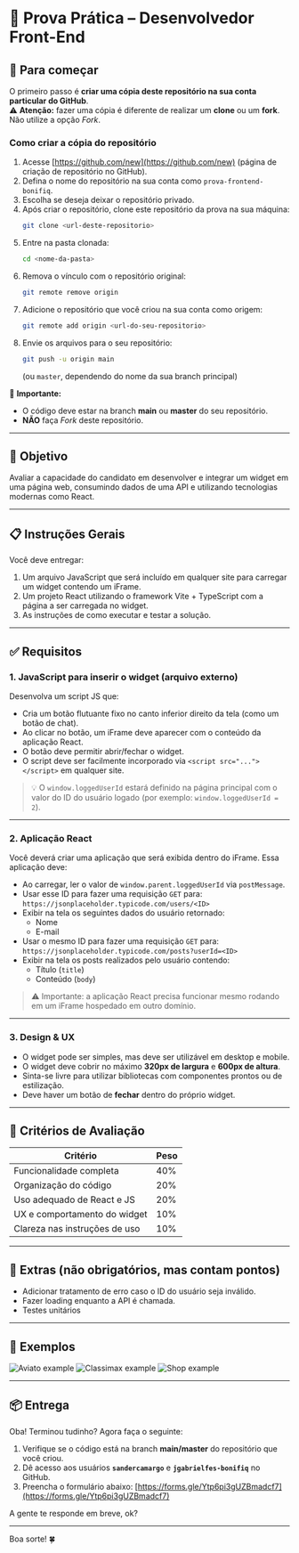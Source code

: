 # 🧪 Prova Prática – Desenvolvedor Front-End

## 🚀 Para começar

O primeiro passo é **criar uma cópia deste repositório na sua conta particular do GitHub**.  
⚠️ **Atenção:** fazer uma cópia é diferente de realizar um **clone** ou um **fork**. Não utilize a opção *Fork*.

### Como criar a cópia do repositório

1. Acesse [https://github.com/new](https://github.com/new) (página de criação de repositório no GitHub).
2. Defina o nome do repositório na sua conta como `prova-frontend-bonifiq`.
3. Escolha se deseja deixar o repositório privado.
4. Após criar o repositório, clone este repositório da prova na sua máquina:
   ```bash
   git clone <url-deste-repositorio>
   ```
5. Entre na pasta clonada:
   ```bash
   cd <nome-da-pasta>
   ```
6. Remova o vínculo com o repositório original:
   ```bash
   git remote remove origin
   ```
7. Adicione o repositório que você criou na sua conta como origem:
   ```bash
   git remote add origin <url-do-seu-repositorio>
   ```
8. Envie os arquivos para o seu repositório:
   ```bash
   git push -u origin main
   ```
   (ou `master`, dependendo do nome da sua branch principal)

📌 **Importante:**  
- O código deve estar na branch **main** ou **master** do seu repositório.  
- **NÃO** faça *Fork* deste repositório.  

---

## 🧠 Objetivo

Avaliar a capacidade do candidato em desenvolver e integrar um widget em uma página web, consumindo dados de uma API e utilizando tecnologias modernas como React.

---

## 📋 Instruções Gerais

Você deve entregar:

1. Um arquivo JavaScript que será incluído em qualquer site para carregar um widget contendo um iFrame.
2. Um projeto React utilizando o framework Vite + TypeScript com a página a ser carregada no widget.
3. As instruções de como executar e testar a solução.

---

## ✅ Requisitos

### 1. JavaScript para inserir o widget (arquivo externo)

Desenvolva um script JS que:

- Cria um botão flutuante fixo no canto inferior direito da tela (como um botão de chat).
- Ao clicar no botão, um iFrame deve aparecer com o conteúdo da aplicação React.
- O botão deve permitir abrir/fechar o widget.
- O script deve ser facilmente incorporado via `<script src="..."></script>` em qualquer site.

> 💡 O `window.loggedUserId` estará definido na página principal com o valor do ID do usuário logado (por exemplo: `window.loggedUserId = 2`).

---

### 2. Aplicação React

Você deverá criar uma aplicação que será exibida dentro do iFrame. Essa aplicação deve:

- Ao carregar, ler o valor de `window.parent.loggedUserId` via `postMessage`.
- Usar esse ID para fazer uma requisição `GET` para:
  `https://jsonplaceholder.typicode.com/users/<ID>`
- Exibir na tela os seguintes dados do usuário retornado:
  - Nome
  - E-mail
- Usar o mesmo ID para fazer uma requisição `GET` para:
  `https://jsonplaceholder.typicode.com/posts?userId=<ID>`
- Exibir na tela os posts realizados pelo usuário contendo:
  - Título (`title`)
  - Conteúdo (`body`)

> ⚠️ Importante: a aplicação React precisa funcionar mesmo rodando em um iFrame hospedado em outro domínio.

---

### 3. Design & UX

- O widget pode ser simples, mas deve ser utilizável em desktop e mobile.
- O widget deve cobrir no máximo **320px de largura** e **600px de altura**.
- Sinta-se livre para utilizar bibliotecas com componentes prontos ou de estilização.
- Deve haver um botão de **fechar** dentro do próprio widget.

---

## 🧪 Critérios de Avaliação

| Critério                          | Peso |
|----------------------------------|------|
| Funcionalidade completa          | 40%  |
| Organização do código            | 20%  |
| Uso adequado de React e JS       | 20%  |
| UX e comportamento do widget     | 10%  |
| Clareza nas instruções de uso    | 10%  |

---

## 🚀 Extras (não obrigatórios, mas contam pontos)

- Adicionar tratamento de erro caso o ID do usuário seja inválido.
- Fazer loading enquanto a API é chamada.
- Testes unitários

---

## 👾 Exemplos

![Aviato example](imgs/01.gif)
![Classimax example](imgs/02.gif)
![Shop example](imgs/03.gif)

---

## 📦 Entrega

Oba! Terminou tudinho? Agora faça o seguinte:

1. Verifique se o código está na branch **main/master** do repositório que você criou.  
2. Dê acesso aos usuários **`sandercamargo`** e **`jgabrielfes-bonifiq`** no GitHub.
3. Preencha o formulário abaixo:
[https://forms.gle/Ytp6pi3gUZBmadcf7](https://forms.gle/Ytp6pi3gUZBmadcf7)

A gente te responde em breve, ok?

---

Boa sorte! 🍀

